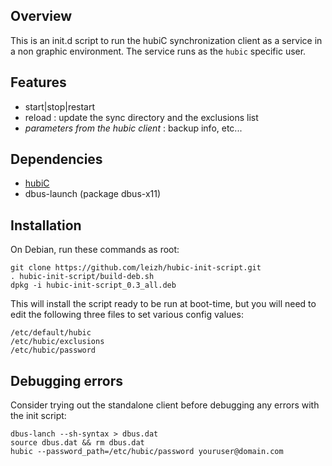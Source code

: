 Overview
--------
This is an init.d script to run the hubiC synchronization client as a service in a non graphic environment.
The service runs as the `hubic` specific user.

Features
--------
 * start|stop|restart
 * reload : update the sync directory and the exclusions list
 * *parameters from the hubic client* : backup info, etc...

Dependencies
------------
 * [hubiC](https://hubic.com/en/downloads)
 * dbus-launch (package dbus-x11)

Installation
------------
On Debian, run these commands as root:

    git clone https://github.com/leizh/hubic-init-script.git
    . hubic-init-script/build-deb.sh
    dpkg -i hubic-init-script_0.3_all.deb

This will install the script ready to be run at boot-time, but you will need to 
edit the following three files to set various config values:
```
/etc/default/hubic  
/etc/hubic/exclusions  
/etc/hubic/password
```

## Debugging errors
Consider trying out the standalone client before debugging any errors with the init script:
```
dbus-lanch --sh-syntax > dbus.dat
source dbus.dat && rm dbus.dat
hubic --password_path=/etc/hubic/password youruser@domain.com
```
